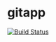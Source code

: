 # gitapp
[![Build Status](https://dev.azure.com/samiral-maamoory/DevProject/_apis/build/status/Devops270.gitapp?branchName=main)](https://dev.azure.com/samiral-maamoory/DevProject/_build/latest?definitionId=3&branchName=main)

